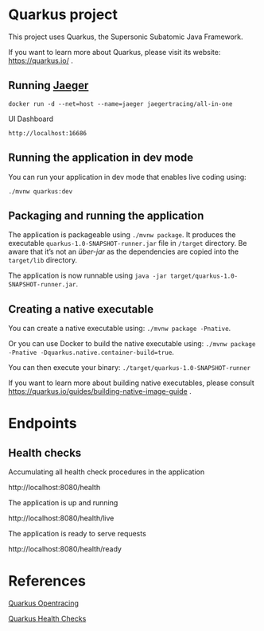 # Quarkus project

This project uses Quarkus, the Supersonic Subatomic Java Framework.

If you want to learn more about Quarkus, please visit its website: https://quarkus.io/ .

## Running [Jaeger](www.jaegertracing.io)

```
docker run -d --net=host --name=jaeger jaegertracing/all-in-one
```

UI Dashboard

```
http://localhost:16686
```

## Running the application in dev mode

You can run your application in dev mode that enables live coding using:
```
./mvnw quarkus:dev
```

## Packaging and running the application

The application is packageable using `./mvnw package`.
It produces the executable `quarkus-1.0-SNAPSHOT-runner.jar` file in `/target` directory.
Be aware that it’s not an _über-jar_ as the dependencies are copied into the `target/lib` directory.

The application is now runnable using `java -jar target/quarkus-1.0-SNAPSHOT-runner.jar`.

## Creating a native executable

You can create a native executable using: `./mvnw package -Pnative`.

Or you can use Docker to build the native executable using: `./mvnw package -Pnative -Dquarkus.native.container-build=true`.

You can then execute your binary: `./target/quarkus-1.0-SNAPSHOT-runner`

If you want to learn more about building native executables, please consult https://quarkus.io/guides/building-native-image-guide .

# Endpoints

## Health checks

Accumulating all health check procedures in the application

http://localhost:8080/health

The application is up and running

http://localhost:8080/health/live

The application is ready to serve requests

http://localhost:8080/health/ready

# References

[Quarkus Opentracing](https://quarkus.io/guides/opentracing#quarkus-jaeger_quarkus.jaeger.propagation)

[Quarkus Health Checks](https://quarkus.io/guides/microprofile-health)